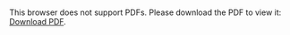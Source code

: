<object data="WIRING-DIAGRAM-AND-INSTALLATION-DRAWINGS.pdf" type="application/pdf" width="700px" height="700px">
    <embed src="WIRING-DIAGRAM-AND-INSTALLATION-DRAWINGS.pdf">
        <p>This browser does not support PDFs. Please download the PDF to view it: <a href="WIRING-DIAGRAM-AND-INSTALLATION-DRAWINGS.pdf">Download PDF</a>.</p>
    </embed>
</object>
